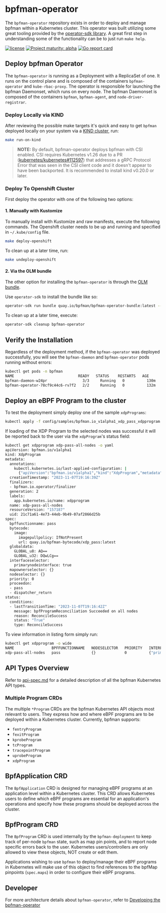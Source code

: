 # bpfman-operator

The `bpfman-operator` repository exists in order to deploy and manage bpfman within a Kubernetes cluster.
This operator was built utilizing some great tooling provided by the
[operator-sdk library](https://sdk.operatorframework.io/).
A great first step in understanding some of the functionality can be to just run `make help`.


[![license](https://img.shields.io/github/license/bpfman/bpfman-operator.svg?maxAge=2592000)](https://github.com/bpfman/bpfman-operator/blob/main/LICENSE)
[![Project maturity: alpha](https://img.shields.io/badge/maturity-alpha-orange.svg)]() 
[![Go report card](https://goreportcard.com/badge/github.com/bpfman/bpfman-operator)](https://goreportcard.com/report/github.com/bpfman/bpfman-operator)

## Deploy bpfman Operator

The `bpfman-operator` is running as a Deployment with a ReplicaSet of one.
It runs on the control plane and is composed of the containers `bpfman-operator` and
`kube-rbac-proxy`.
The operator is responsible for launching the bpfman Daemonset, which runs on every node.
The bpfman Daemonset is composed of the containers `bpfman`, `bpfman-agent`, and `node-driver-registrar`.

### Deploy Locally via KIND

After reviewing the possible make targets it's quick and easy to get `bpfman` deployed locally on your system
via a [KIND cluster](https://kind.sigs.k8s.io/), run:

```bash
make run-on-kind
```

> **NOTE:** By default, bpfman-operator deploys bpfman with CSI enabled.
CSI requires Kubernetes v1.26 due to a PR
([kubernetes/kubernetes#112597](https://github.com/kubernetes/kubernetes/pull/112597))
that addresses a gRPC Protocol Error that was seen in the CSI client code and it doesn't appear to have
been backported.
It is recommended to install kind v0.20.0 or later.

### Deploy To Openshift Cluster

First deploy the operator with one of the following two options:

#### 1. Manually with Kustomize

To manually install with Kustomize and raw manifests, execute the following
commands.
The Openshift cluster needs to be up and running and specified in `~/.kube/config`
file.

```bash
make deploy-openshift
```

To clean up at a later time, run:

```bash
make undeploy-openshift
```

#### 2. Via the OLM bundle

The other option for installing the `bpfman-operator` is through the
[OLM bundle](https://www.redhat.com/en/blog/deploying-operators-olm-bundles).

Use `operator-sdk` to install the bundle like so:

```bash
operator-sdk run bundle quay.io/bpfman/bpfman-operator-bundle:latest --namespace bpfman
```

To clean up at a later time, execute:

```bash
operator-sdk cleanup bpfman-operator
```

## Verify the Installation

Regardless of the deployment method, if the `bpfman-operator` was deployed successfully,
you will see the `bpfman-daemon` and `bpfman-operator` pods running without errors:

```bash
kubectl get pods -n bpfman
NAME                             READY   STATUS    RESTARTS   AGE
bpfman-daemon-w24pr                3/3     Running   0          130m
bpfman-operator-78cf9c44c6-rv7f2   2/2     Running   0          132m
```

## Deploy an eBPF Program to the cluster

To test the deployment simply deploy one of the sample `xdpPrograms`:

```bash
kubectl apply -f config/samples/bpfman.io_v1alpha1_xdp_pass_xdpprogram.yaml
```

If loading of the XDP Program to the selected nodes was successful it will be reported
back to the user via the `xdpProgram`'s status field:

```bash
kubectl get xdpprogram xdp-pass-all-nodes -o yaml
apiVersion: bpfman.io/v1alpha1
kind: XdpProgram
metadata:
  annotations:
    kubectl.kubernetes.io/last-applied-configuration: |
      {"apiVersion":"bpfman.io/v1alpha1","kind":"XdpProgram","metadata":{"annotations":{},"labels":{"app.kubernetes.io/name":"xdpprogram"},"name":"xdp-pass-all-nodes"},"spec":{"bpffunctionname":"pass","bytecode":{"image":{"url":"quay.io/bpfman-bytecode/xdp_pass:latest"}},"globaldata":{"GLOBAL_u32":[13,12,11,10],"GLOBAL_u8":[1]},"interfaceselector":{"primarynodeinterface":true},"nodeselector":{},"priority":0}}
  creationTimestamp: "2023-11-07T19:16:39Z"
  finalizers:
  - bpfman.io.operator/finalizer
  generation: 2
  labels:
    app.kubernetes.io/name: xdpprogram
  name: xdp-pass-all-nodes
  resourceVersion: "157187"
  uid: 21c71a61-4e73-44eb-9b49-07af2866d25b
spec:
  bpffunctionname: pass
  bytecode:
    image:
      imagepullpolicy: IfNotPresent
      url: quay.io/bpfman-bytecode/xdp_pass:latest
  globaldata:
    GLOBAL_u8: AQ==
    GLOBAL_u32: DQwLCg==
  interfaceselector:
    primarynodeinterface: true
  mapownerselector: {}
  nodeselector: {}
  priority: 0
  proceedon:
  - pass
  - dispatcher_return
status:
  conditions:
  - lastTransitionTime: "2023-11-07T19:16:42Z"
    message: bpfProgramReconciliation Succeeded on all nodes
    reason: ReconcileSuccess
    status: "True"
    type: ReconcileSuccess
```

To view information in listing form simply run:

```bash
kubectl get xdpprogram -o wide
NAME                 BPFFUNCTIONNAME   NODESELECTOR   PRIORITY   INTERFACESELECTOR               PROCEEDON
xdp-pass-all-nodes   pass              {}             0          {"primarynodeinterface":true}   ["pass","dispatcher_return"]
```

## API Types Overview

Refer to [api-spec.md](./api-spec.md) for a detailed description of all the bpfman Kubernetes API types.

### Multiple Program CRDs

The multiple `*Program` CRDs are the bpfman Kubernetes API objects most relevant to users.
They express how and where eBPF programs are to be deployed within a Kubernetes cluster. Currently, 
bpfman supports:

* `fentryProgram`
* `fexitProgram`
* `kprobeProgram`
* `tcProgram`
* `tracepointProgram`
* `uprobeProgram`
* `xdpProgram`

## BpfApplication CRD

The `BpfApplication` CRD is designed for managing eBPF programs at an application level within a Kubernetes cluster.
This CRD allows Kubernetes users to define which eBPF programs are essential for an application's operations and specify
how these programs should be deployed across the cluster.

## BpfProgram CRD

The `BpfProgram` CRD is used internally by the `bpfman-deployment` to keep track of per-node `bpfman` state,
such as map pin points, and to report node specific errors back to the user.
Kubernetes users/controllers are only allowed to view these objects, NOT create or edit them.

Applications wishing to use `bpfman` to deploy/manage their eBPF programs in Kubernetes will make use of this
object to find references to the bpfMap pinpoints (`spec.maps`) in order to configure their eBPF programs.

## Developer

For more architecture details about `bpfman-operator`, refer to
[Developing the bpfman-operator](https://bpfman.io/v0.5.0-rc1/developer-guide/develop-operator)